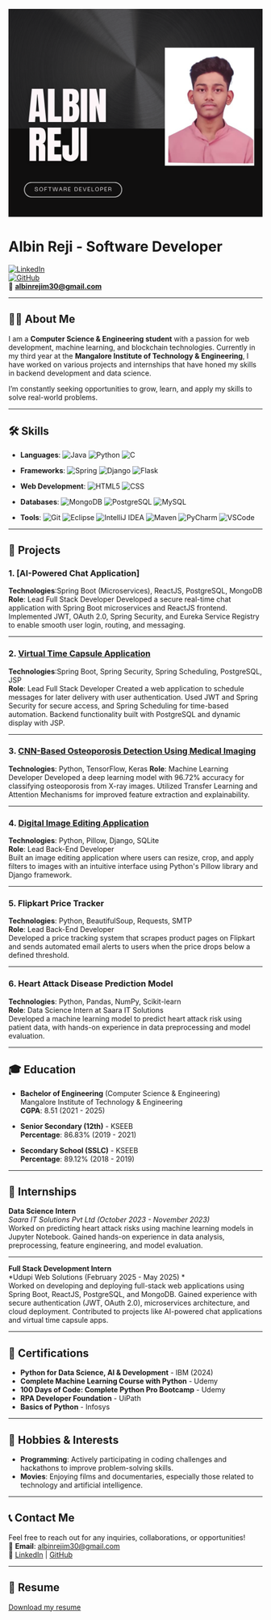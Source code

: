 ![github_portfolio_bannerr](banner.png)

# Albin Reji - Software Developer

[![LinkedIn](https://img.shields.io/badge/LinkedIn-Albin%20Reji-blue)](https://www.linkedin.com/in/albin--reji/)  
[![GitHub](https://img.shields.io/badge/GitHub-Albin--Reji-black)](https://github.com/Albin-Reji)  
📧 **albinrejim30@gmail.com**  

---

## 👨‍💻 About Me

I am a **Computer Science & Engineering student** with a passion for web development, machine learning, and blockchain technologies. Currently in my third year at the **Mangalore Institute of Technology & Engineering**, I have worked on various projects and internships that have honed my skills in backend development and data science.

I’m constantly seeking opportunities to grow, learn, and apply my skills to solve real-world problems.

---

## 🛠️ Skills

- **Languages**: 
  ![Java](https://img.shields.io/badge/Java-%23ED8B00.svg?style=flat-square&logo=java&logoColor=white) 
  ![Python](https://img.shields.io/badge/Python-%2314354C.svg?style=flat-square&logo=python&logoColor=white) 
  ![C](https://img.shields.io/badge/C-%2300599C.svg?style=flat-square&logo=c&logoColor=white)
  
- **Frameworks**:
  ![Spring](https://img.shields.io/badge/Spring-%236DB33F.svg?style=flat-square&logo=spring&logoColor=white)
  ![Django](https://img.shields.io/badge/Django-%23092E20.svg?style=flat-square&logo=django&logoColor=white) 
  ![Flask](https://img.shields.io/badge/Flask-%23000.svg?style=flat-square&logo=flask&logoColor=white)
  
- **Web Development**: 
  ![HTML5](https://img.shields.io/badge/HTML5-%23E34F26.svg?style=flat-square&logo=html5&logoColor=white) 
  ![CSS](https://img.shields.io/badge/CSS-%231572B6.svg?style=flat-square&logo=css3&logoColor=white)

- **Databases**:
  ![MongoDB](https://img.shields.io/badge/MongoDB-%234ea94b.svg?style=flat-square&logo=mongodb&logoColor=white)
  ![PostgreSQL](https://img.shields.io/badge/PostgreSQL-%23336791.svg?style=flat-square&logo=postgresql&logoColor=white)
  ![MySQL](https://img.shields.io/badge/MySQL-%2300f.svg?style=flat-square&logo=mysql&logoColor=white) 
  

- **Tools**:
  ![Git](https://img.shields.io/badge/Git-%23F05033.svg?style=flat-square&logo=git&logoColor=white)
  ![Eclipse](https://img.shields.io/badge/Eclipse-%232C2255.svg?style=flat-square&logo=eclipse&logoColor=white)
  ![IntelliJ IDEA](https://img.shields.io/badge/IntelliJIDEA-%23000000.svg?style=flat-square&logo=intellij-idea&logoColor=white)
  ![Maven](https://img.shields.io/badge/Maven-%23C71A36.svg?style=flat-square&logo=apache-maven&logoColor=white)
  ![PyCharm](https://img.shields.io/badge/PyCharm-%23000000.svg?style=flat-square&logo=pycharm&logoColor=white) 
  ![VSCode](https://img.shields.io/badge/VSCode-%23007ACC.svg?style=flat-square&logo=visual-studio-code&logoColor=white)

---

## 🌟 Projects

### 1. [AI-Powered Chat Application]
**Technologies**:Spring Boot (Microservices), ReactJS, PostgreSQL, MongoDB
**Role**: Lead Full Stack Developer
Developed a secure real-time chat application with Spring Boot microservices and ReactJS frontend. Implemented JWT, OAuth 2.0, Spring Security, and Eureka Service Registry to enable smooth user login, routing, and messaging.

---
### 2. [Virtual Time Capsule Application](https://github.com/Albin-Reji/virtual_time_capsule)
**Technologies**:Spring Boot, Spring Security, Spring Scheduling, PostgreSQL, JSP  
**Role**: Lead Full Stack Developer 
Created a web application to schedule messages for later delivery with user authentication. Used JWT and Spring Security for secure access, and Spring Scheduling for time-based automation. Backend functionality built with PostgreSQL and dynamic display with JSP.

---
### 3. [CNN-Based Osteoporosis Detection Using Medical Imaging](https://github.com/Albin-Reji/Osteoporosis_detection)
**Technologies**:  Python, TensorFlow, Keras
**Role**: Machine Learning Developer
Developed a deep learning model with 96.72% accuracy for classifying osteoporosis from X-ray images. Utilized Transfer Learning and Attention Mechanisms for improved feature extraction and explainability.

---
### 4. [Digital Image Editing Application](https://github.com/Albin-Reji/Image-Editor)
**Technologies**: Python, Pillow, Django, SQLite  
**Role**: Lead Back-End Developer  
Built an image editing application where users can resize, crop, and apply filters to images with an intuitive interface using Python's Pillow library and Django framework.

---

### 5. Flipkart Price Tracker
**Technologies**: Python, BeautifulSoup, Requests, SMTP  
**Role**: Lead Back-End Developer  
Developed a price tracking system that scrapes product pages on Flipkart and sends automated email alerts to users when the price drops below a defined threshold.

---


### 6. Heart Attack Disease Prediction Model
**Technologies**: Python, Pandas, NumPy, Scikit-learn  
**Role**: Data Science Intern at Saara IT Solutions  
Developed a machine learning model to predict heart attack risk using patient data, with hands-on experience in data preprocessing and model evaluation.

---

## 🎓 Education

- **Bachelor of Engineering** (Computer Science & Engineering)  
  Mangalore Institute of Technology & Engineering  
  **CGPA**: 8.51 (2021 - 2025)

- **Senior Secondary (12th)** - KSEEB  
  **Percentage**: 86.83% (2019 - 2021)

- **Secondary School (SSLC)** - KSEEB  
  **Percentage**: 89.12% (2018 - 2019)

---

## 💼 Internships

**Data Science Intern**  
*Saara IT Solutions Pvt Ltd (October 2023 - November 2023)*  
Worked on predicting heart attack risks using machine learning models in Jupyter Notebook. Gained hands-on experience in data analysis, preprocessing, feature engineering, and model evaluation.

---
**Full Stack Development Intern**  
*Udupi Web Solutions (February 2025 - May 2025) *  
Worked on developing and deploying full-stack web applications using Spring Boot, ReactJS, PostgreSQL, and MongoDB. Gained experience with secure authentication (JWT, OAuth 2.0), microservices architecture, and cloud deployment. Contributed to projects like AI-powered chat applications and virtual time capsule apps.

---

## 🏅 Certifications

- **Python for Data Science, AI & Development** - IBM (2024)
- **Complete Machine Learning Course with Python** - Udemy
- **100 Days of Code: Complete Python Pro Bootcamp** - Udemy
- **RPA Developer Foundation** - UiPath
- **Basics of Python** - Infosys

---

## 🎯 Hobbies & Interests

- **Programming**: Actively participating in coding challenges and hackathons to improve problem-solving skills.
- **Movies**: Enjoying films and documentaries, especially those related to technology and artificial intelligence.

---

## 📞 Contact Me

Feel free to reach out for any inquiries, collaborations, or opportunities!  
📧 **Email**: albinrejim30@gmail.com  
🔗 [LinkedIn](https://www.linkedin.com/in/albin--reji/) | [GitHub](https://github.com/Albin-Reji)

---

## 📄 Resume

[Download my resume](albinreji_resume.pdf)




<!-- [![Anurag's GitHub stats](https://github-readme-stats.vercel.app/api?username=Albin-Reji)](https://github.com/anuraghazra/github-readme-stats) -->
